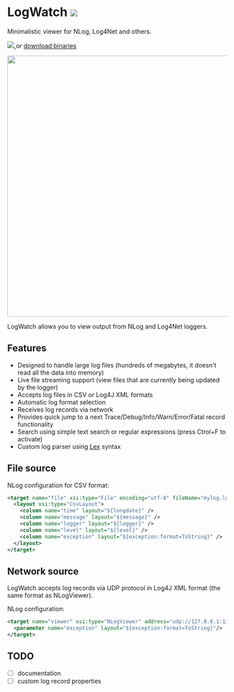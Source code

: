 LogWatch [<img src="http://teamcity.codebetter.com/app/rest/builds/buildType:(id:bt983)/statusIcon" />](http://teamcity.codebetter.com/viewType.html?buildTypeId=bt983)
========

Minimalistic viewer for NLog, Log4Net and others.

[
<img src="http://dabuttonfactory.com/b.png?t=Install%20via%20ClickOnce&f=Calibri&ts=24&tc=ffffff&tshs=1&tshc=222222&it=png&c=5&bgt=gradient&bgc=707070&ebgc=5c5c5c&hp=20&vp=11" />
](http://master.dl.sourceforge.net/project/logwatch-dotnet/LogWatch.application) or  [download binaries](http://teamcity.codebetter.com/repository/downloadAll/bt983/.lastSuccessful/artifacts.zip)

<img src="http://i.imgur.com/JMouXWK.png" width="600px" />

LogWatch allows you to view output from NLog and Log4Net loggers. 

## Features
* Designed to handle large log files (hundreds of megabytes, it doesn't read all the data into memory)
* Live file streaming support (view files that are currently being updated by the logger)
* Accepts log files in CSV or Log4J XML formats
* Automatic log format selection
* Receives log records via network
* Provides quick jump to a next Trace/Debug/Info/Warn/Error/Fatal record functionality
* Search using simple text search or regular expressions (press Ctrol+F to activate)
* Custom log parser using [Lex](http://dinosaur.compilertools.net/lex) syntax

## File source

NLog configuration for CSV format:
```xml
<target name="file" xsi:type="File" encoding="utf-8" fileName="mylog.log">
  <layout xsi:type="CsvLayout">
    <column name="time" layout="${longdate}" />
    <column name="message" layout="${message}" />
    <column name="logger" layout="${logger}" />
    <column name="level" layout="${level}" />
    <column name="exception" layout="${exception:format=ToString}" />
  </layout>
</target>
```

## Network source

LogWatch accepts log records via UDP protocol in Log4J XML format (the same format as NLogViewer).

NLog configuration:
```xml
<target name="viewer" xsi:type="NLogViewer" address="udp://127.0.0.1:13370" includeNLogData="true">
  <parameter name="exception" layout="${exception:format=ToString}"/>
</target>
```

## TODO

- [ ] documentation
- [ ] custom log record properties
